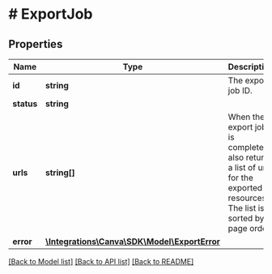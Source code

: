 # # ExportJob

## Properties

Name | Type                                                            | Description | Notes
------------ |-----------------------------------------------------------------| ------------- | -------------
**id** | **string**                                                      | The export job ID. |
**status** | **string**                                                      |  |
**urls** | **string[]**                                                    | When the export job is completed, also returns a list of urls for the exported resources. The list is sorted by page order. | [optional]
**error** | [**\Integrations\Canva\SDK\Model\ExportError**](ExportError.md) |  | [optional]

[[Back to Model list]](../../README.md#models) [[Back to API list]](../../README.md#endpoints) [[Back to README]](../../README.md)
